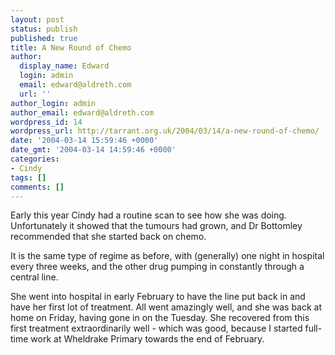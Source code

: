 ```yaml
---
layout: post
status: publish
published: true
title: A New Round of Chemo
author:
  display_name: Edward
  login: admin
  email: edward@aldreth.com
  url: ''
author_login: admin
author_email: edward@aldreth.com
wordpress_id: 14
wordpress_url: http://tarrant.org.uk/2004/03/14/a-new-round-of-chemo/
date: '2004-03-14 15:59:46 +0000'
date_gmt: '2004-03-14 14:59:46 +0000'
categories:
- Cindy
tags: []
comments: []
---
```

<p>Early this year Cindy had a routine scan to see how she was doing.  Unfortunately it showed that the tumours had grown, and Dr Bottomley recommended that she started back on chemo.</p>
<p>It is the same type of regime as before, with (generally) one night in hospital every three weeks, and the other drug pumping in constantly through a central line.</p>
<p>She went into hospital in early February to have the line put back in and have her first lot of treatment.  All went amazingly well, and she was back at home on Friday, having gone in on the Tuesday.  She recovered from this first treatment extraordinarily well - which was good, because I started full-time work at Wheldrake Primary towards the end of February.</p>
